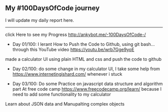 
## My #100DaysOfCode journey

I will update my daily report here.

-------------------------------------------------------
click Here to see my Progress  http://ankybot.me/-100DaysOfCode-/

* Day 01/100: 
I lerant How to Push the Code to Github, using git bash... through this YouTube video https://youtu.be/wrb7Gge9yoE

made a calculator UI using plain HTML and css and push the code to github

* Day 02/100:
do some change in my calculator UI, I take some help from https://www.internetingishard.com/ whenever i stuck  

* Day 03/100:
Do some Practice on javascript data structure and algorithm part At free code camp https://www.freecodecamp.org/learn/
because I need to add some functionality to my calculator

Learn about JSON data and Manupalting complex objects






 

